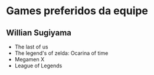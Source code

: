 # Games preferidos da equipe

## Willian Sugiyama

* The last of us
* The legend's of zelda: Ocarina of time
* Megamen X
* League of Legends
